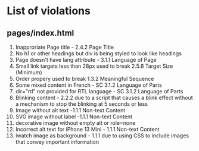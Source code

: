 # List of violations

## pages/index.html
1. Inapproriate Page title - 2.4.2 Page Title
2. No h1 or other headings but div is being styled to look like headings
3. Page doesn't have lang attribute -  3.1.1 Language of Page
4. Small link targets less than 28px used to break 2.5.8 Target Size (Minimum) 
5. Order propery used to break 1.3.2 Meaningful Sequence
6. Some mixed content in French - SC 3.1.2 Language of Parts
7. dir="rtl" not provided for RTL language - SC 3.1.2 Language of Parts
8. Blinking content  - 2.2.2 due to a script that causes a blink effect without a mechanism to stop the blinking at 5 seconds or less
9. Image without alt text -1.1.1 Non-text Content
10. SVG image without label -1.1.1 Non-text Content
11. decorative image without empty alt or role=none 
12. Incorrect alt text for iPhone 13 Mini - 1.1.1 Non-text Content
13. iwatch image as background  - 1.1.1 due to using CSS to include images that convey important information

